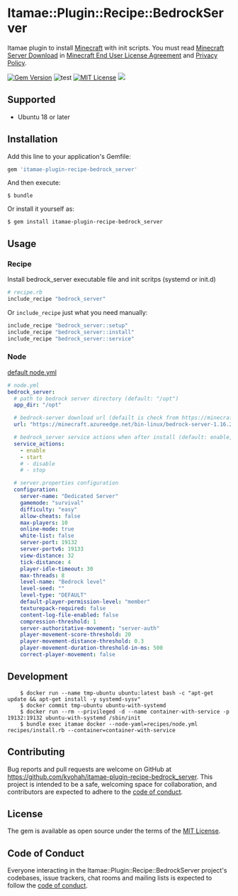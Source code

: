 # Itamae::Plugin::Recipe::BedrockServer

Itamae plugin to install [Minecraft](https://www.minecraft.net/) with init scripts.
You must read [Minecraft Server Download](https://www.minecraft.net/en-us/download/server/bedrock/) in [Minecraft End User License Agreement](https://account.mojang.com/terms) and [Privacy Policy](https://privacy.microsoft.com/ja-jp/privacystatement).

[![Gem Version](https://badge.fury.io/rb/itamae-plugin-recipe-bedrock_server.svg)](https://badge.fury.io/rb/itamae-plugin-recipe-bedrock_server)
![test](https://github.com/kyohah/itamae-plugin-recipe-bedrock_server/workflows/test/badge.svg)
[![MIT License](http://img.shields.io/badge/license-MIT-blue.svg?style=flat)](LICENSE)
![](https://ruby-gem-downloads-badge.herokuapp.com/itamae-plugin-recipe-bedrock_server?type=total)

## Supported
* Ubuntu 18 or later

## Installation

Add this line to your application's Gemfile:

```ruby
gem 'itamae-plugin-recipe-bedrock_server'
```

And then execute:

    $ bundle

Or install it yourself as:

    $ gem install itamae-plugin-recipe-bedrock_server

## Usage

### Recipe

Install bedrock_server executable file and init scritps (systemd or init.d)

```ruby
# recipe.rb
include_recipe "bedrock_server"
```

Or `include_recipe` just what you need manually:

```ruby
include_recipe "bedrock_server::setup"
include_recipe "bedrock_server::install"
include_recipe "bedrock_server::service"
```

### Node

[default node.yml](https://github.com/kyohah/itamae-plugin-recipe-bedrock_server/blob/main/recipes/node.yml)

```yml
# node.yml
bedrock_server:
  # path to bedrock server directory (default: "/opt")
  app_dir: "/opt"

  # bedrock-server download url (defailt is check from https://minecraft.net/en-us/download/server/bedrock/ and detect latest url)
  url: "https://minecraft.azureedge.net/bin-linux/bedrock-server-1.16.201.02.zip"

  # bedrock_server service actions when after install (default: enable, start)
  service_actions:
    - enable
    - start
    # - disable
    # - stop

  # server.properties configuration
  configuration:
    server-name: "Dedicated Server"
    gamemode: "survival"
    difficulty: "easy"
    allow-cheats: false
    max-players: 10
    online-mode: true
    white-list: false
    server-port: 19132
    server-portv6: 19133
    view-distance: 32
    tick-distance: 4
    player-idle-timeout: 30
    max-threads: 8
    level-name: "Bedrock level"
    level-seed: ""
    level-type: "DEFAULT"
    default-player-permission-level: "member"
    texturepack-required: false
    content-log-file-enabled: false
    compression-threshold: 1
    server-authoritative-movement: "server-auth"
    player-movement-score-threshold: 20
    player-movement-distance-threshold: 0.3
    player-movement-duration-threshold-in-ms: 500
    correct-player-movement: false
```

## Development

```
    $ docker run --name tmp-ubuntu ubuntu:latest bash -c "apt-get update && apt-get install -y systemd-sysv"
    $ docker commit tmp-ubuntu ubuntu-with-systemd
    $ docker run --rm --privileged -d --name container-with-service -p 19132:19132 ubuntu-with-systemd /sbin/init
    $ bundle exec itamae docker --node-yaml=recipes/node.yml recipes/install.rb --container=container-with-service
```

## Contributing

Bug reports and pull requests are welcome on GitHub at https://github.com/kyohah/itamae-plugin-recipe-bedrock_server. This project is intended to be a safe, welcoming space for collaboration, and contributors are expected to adhere to the [code of conduct](https://github.com/kyohah/itamae-plugin-recipe-bedrock_server/blob/master/CODE_OF_CONDUCT.md).

## License

The gem is available as open source under the terms of the [MIT License](https://opensource.org/licenses/MIT).

## Code of Conduct

Everyone interacting in the Itamae::Plugin::Recipe::BedrockServer project's codebases, issue trackers, chat rooms and mailing lists is expected to follow the [code of conduct](https://github.com/kyohah/itamae-plugin-recipe-bedrock_server/blob/master/CODE_OF_CONDUCT.md).
